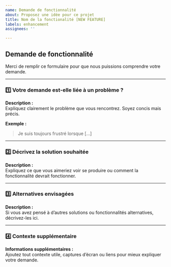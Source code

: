 ```yaml
---
name: Demande de fonctionnalité
about: Proposez une idée pour ce projet
title: Nom de la fonctionalité [NEW FEATURE]
labels: enhancement
assignees: ''

---
```


## Demande de fonctionnalité

Merci de remplir ce formulaire pour que nous puissions comprendre votre demande.

---

### 1️⃣ Votre demande est-elle liée à un problème ?  
**Description :**  
Expliquez clairement le problème que vous rencontrez. Soyez concis mais précis.  

**Exemple :**  
> Je suis toujours frustré lorsque [...]

---

### 2️⃣ Décrivez la solution souhaitée  
**Description :**  
Expliquez ce que vous aimeriez voir se produire ou comment la fonctionnalité devrait fonctionner.  

---

### 3️⃣ Alternatives envisagées  
**Description :**  
Si vous avez pensé à d’autres solutions ou fonctionnalités alternatives, décrivez-les ici.  

---

### 4️⃣ Contexte supplémentaire  
**Informations supplémentaires :**  
Ajoutez tout contexte utile, captures d’écran ou liens pour mieux expliquer votre demande.
